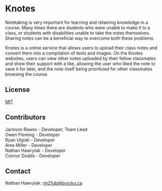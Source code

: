 # **Knotes**
Notetaking is very important for learning and retaining knowledge in a course. Many times there are students who were unable to make it to a class, or students with disabilities unable to take the notes themselves. Sharing notes can be a beneficial way to overcome both these problems.

Knotes is a online service that allows users to upload their class notes and convert them into a compilation of texts and images. On the Knotes websites, users can view other notes uploaded by their fellow classmates and show their support with a like, allowing the user who liked the note to save it for later, and the note itself being prioritized for other classmates browsing the course. 

## **License**
[MIT](https://choosealicense.com/licenses/mit/)

## **Contributors**
Jackson Rawes - Developer, Team Lead
<br>
Owen Fleming - Developer
<br>
Ryan Ulgiati - Developer
<br>
Ares Miller - Developer
<br>
Nathan Hawrylak - Developer
<br>
Connor Dodds - Developer

## Contact
Nathan Hawrylak: nh21ub@brocku.ca
